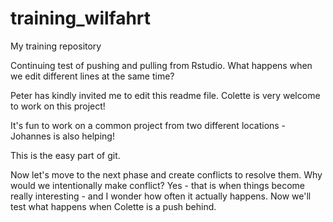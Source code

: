 # training_wilfahrt
My training repository

Continuing test of pushing and pulling from Rstudio. What happens when we edit different lines at the same time?

Peter has kindly invited me to edit this readme file. Colette is very welcome to work on this project!

It's fun to work on a common project from two different locations - Johannes is also helping!

This is the easy part of git.

Now let's move to the next phase and create conflicts to resolve them. Why would we intentionally make conflict? Yes - that is when things become really interesting - and I wonder how often it actually happens. Now we'll test what happens when Colette is a push behind.


